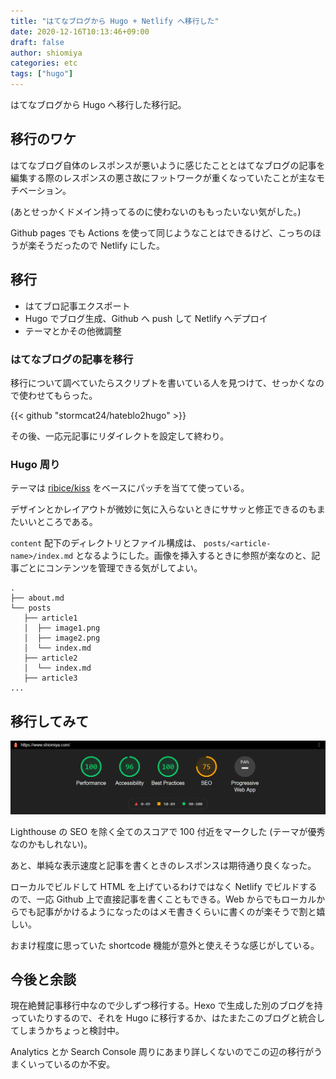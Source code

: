 ```yaml
---
title: "はてなブログから Hugo + Netlify へ移行した"
date: 2020-12-16T10:13:46+09:00
draft: false
author: shiomiya
categories: etc
tags: ["hugo"]
---
```


はてなブログから Hugo へ移行した移行記。

## 移行のワケ

はてなブログ自体のレスポンスが悪いように感じたこととはてなブログの記事を編集する際のレスポンスの悪さ故にフットワークが重くなっていたことが主なモチベーション。

(あとせっかくドメイン持ってるのに使わないのももったいない気がした。)

Github pages でも Actions を使って同じようなことはできるけど、こっちのほうが楽そうだったので Netlify にした。

## 移行

- はてブロ記事エクスポート
- Hugo でブログ生成、Github へ push して Netlify へデプロイ
- テーマとかその他微調整

### はてなブログの記事を移行

移行について調べていたらスクリプトを書いている人を見つけて、せっかくなので使わせてもらった。

{{< github "stormcat24/hateblo2hugo" >}}

その後、一応元記事にリダイレクトを設定して終わり。

### Hugo 周り

テーマは [ribice/kiss](https://github.com/ribice/kiss) をベースにパッチを当てて使っている。

デザインとかレイアウトが微妙に気に入らないときにササッと修正できるのもまたいいところである。

`content` 配下のディレクトリとファイル構成は、 `posts/<article-name>/index.md` となるようにした。画像を挿入するときに参照が楽なのと、記事ごとにコンテンツを管理できる気がしてよい。

```
.
├── about.md
└── posts
   ├── article1
   │  ├── image1.png
   │  ├── image2.png
   │  └── index.md
   ├── article2
   │  └── index.md
   ├── article3
...
```

## 移行してみて

![](Lighthouse-Report.png)

Lighthouse の SEO を除く全てのスコアで 100 付近をマークした (テーマが優秀なのかもしれない)。

あと、単純な表示速度と記事を書くときのレスポンスは期待通り良くなった。

ローカルでビルドして HTML を上げているわけではなく Netlify でビルドするので、一応 Github 上で直接記事を書くこともできる。Web からでもローカルからでも記事がかけるようになったのはメモ書きくらいに書くのが楽そうで割と嬉しい。

おまけ程度に思っていた shortcode 機能が意外と使えそうな感じがしている。

## 今後と余談

現在絶賛記事移行中なので少しずつ移行する。Hexo で生成した別のブログを持っていたりするので、それを Hugo に移行するか、はたまたこのブログと統合してしまうかちょっと検討中。

Analytics とか Search Console 周りにあまり詳しくないのでこの辺の移行がうまくいっているのか不安。
